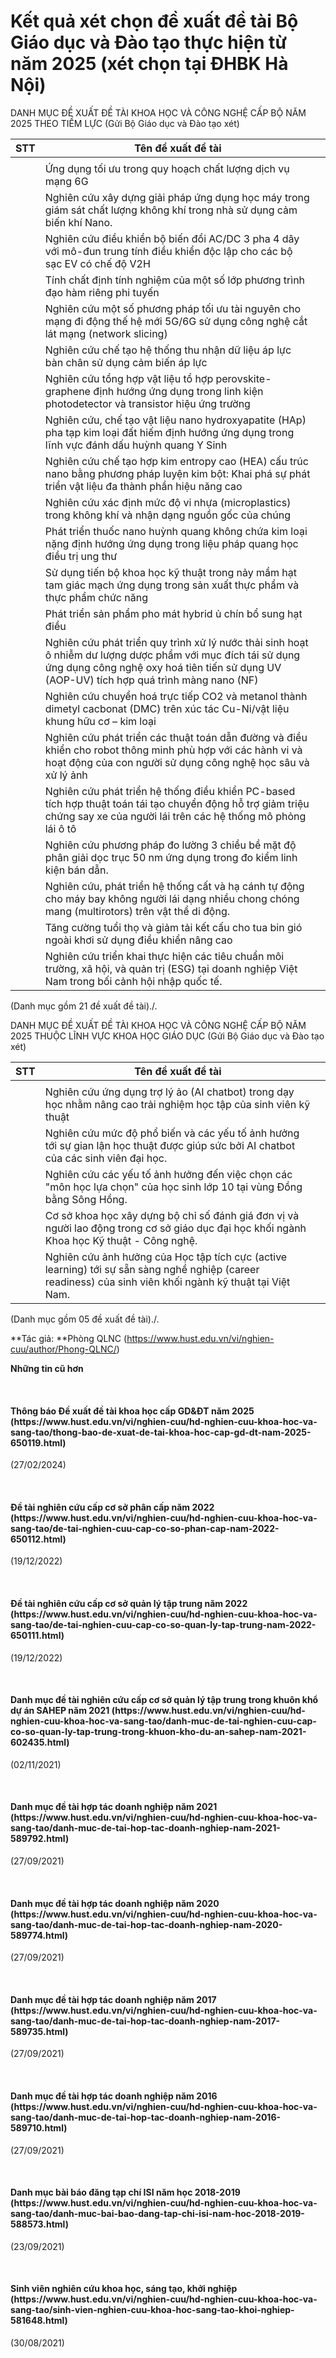# Kết quả xét chọn đề xuất đề tài Bộ Giáo dục và Đào tạo thực hiện từ năm 2025 (xét chọn tại ĐHBK Hà Nội)

DANH MỤC ĐỀ XUẤT ĐỀ TÀI KHOA HỌC VÀ CÔNG NGHỆ CẤP BỘ NĂM 2025 THEO TIỀM LỰC
(Gửi Bộ Giáo dục và Đào tạo xét)
 

| STT | Tên đề xuất đề tài |  |
|---|---|---|
|  |
|  | Ứng dụng tối ưu trong quy hoạch chất lượng dịch vụ mạng 6G |  |
|  | Nghiên cứu xây dựng giải pháp ứng dụng học máy trong giám sát chất lượng không khí trong nhà sử dụng cảm biến khí Nano. |  |
|  | Nghiên cứu điều khiển bộ biến đổi AC/DC 3 pha 4 dây với mô-đun trung tính điều khiển độc lập cho các bộ sạc EV có chế độ V2H |  |
|  | Tính chất định tính nghiệm của một số lớp phương trình đạo hàm riêng phi tuyến |  |
|  | Nghiên cứu một số phương pháp tối ưu tài nguyên cho mạng đi động thế hệ mới 5G/6G sử dụng công nghệ cắt lát mạng (network slicing) |  |
|  | Nghiên cứu chế tạo hệ thống thu nhận dữ liệu áp lực bàn chân sử dụng cảm biến áp lực |  |
|  | Nghiên cứu tổng hợp vật liệu tổ hợp perovskite-graphene định hướng ứng dụng trong linh kiện photodetector và transistor hiệu ứng trường |  |
|  | Nghiên cứu, chế tạo vật liệu nano hydroxyapatite (HAp) pha tạp kim loại đất hiếm định hướng ứng dụng trong lĩnh vực đánh dấu huỳnh quang Y Sinh |  |
|  | Nghiên cứu chế tạo hợp kim entropy cao (HEA) cấu trúc nano bằng phương pháp luyện kim bột: Khai phá sự phát triển vật liệu đa thành phần hiệu năng cao |  |
|  | Nghiên cứu xác định mức độ vi nhựa (microplastics) trong không khí và nhận dạng nguồn gốc của chúng |  |
|  | Phát triển thuốc nano huỳnh quang không chứa kim loại nặng định hướng ứng dụng trong liệu pháp quang học điều trị ung thư |  |
|  | Sử dụng tiến bộ khoa học kỹ thuật trong nảy mầm hạt tam giác mạch ứng dụng trong sản xuất thực phẩm và thực phẩm chức năng |  |
|  | Phát triển sản phẩm pho mát hybrid ủ chín bổ sung hạt điều |  |
|  | Nghiên cứu phát triển quy trình xử lý nước thải sinh hoạt ô nhiễm dư lượng dược phẩm với mục đích tái sử dụng ứng dụng công nghệ oxy hoá tiên tiến sử dụng UV (AOP-UV) tích hợp quá trình màng nano (NF) |  |
|  | Nghiên cứu chuyển hoá trực tiếp CO2 và metanol thành dimetyl cacbonat (DMC) trên xúc tác Cu-Ni/vật liệu khung hữu cơ – kim loại |  |
|  | Nghiên cứu phát triển các thuật toán dẫn đường và điều khiển cho robot thông minh phù hợp với các hành vi và hoạt động của con người sử dụng công nghệ học sâu và xử lý ảnh |  |
|  | Nghiên cứu phát triển hệ thống điều khiển PC-based tích hợp thuật toán tái tạo chuyển động hỗ trợ giảm triệu chứng say xe của người lái trên các hệ thống mô phỏng lái ô tô |  |
|  | Nghiên cứu phương pháp đo lường 3 chiều bề mặt độ phân giải dọc trục 50 nm ứng dụng trong đo kiểm linh kiện bán dẫn. |  |
|  | Nghiên cứu, phát triển hệ thống cất và hạ cánh tự động cho máy bay không người lái dạng nhiều chong chóng mang (multirotors) trên vật thể di động. |  |
|  | Tăng cường tuổi thọ và giảm tải kết cấu cho tua bin gió ngoài khơi sử dụng điều khiển nâng cao |  |
|  | Nghiên cứu triển khai thực hiện các tiêu chuẩn môi trường, xã hội, và quản trị (ESG) tại doanh nghiệp Việt Nam trong bối cảnh hội nhập quốc tế. |  |

(Danh mục gồm 21 đề xuất đề tài)./.

DANH MỤC ĐỀ XUẤT ĐỀ TÀI KHOA HỌC VÀ CÔNG NGHỆ CẤP BỘ NĂM 2025 THUỘC LĨNH VỰC KHOA HỌC GIÁO DỤC
(Gửi Bộ Giáo dục và Đào tạo xét)
 

| STT | Tên đề xuất đề tài |  |
|---|---|---|
|  |
|  | Nghiên cứu ứng dụng trợ lý ảo (AI chatbot) trong dạy học nhằm nâng cao trải nghiệm học tập của sinh viên kỹ thuật |  |
|  | Nghiên cứu mức độ phổ biến và các yếu tố ảnh hưởng tới sự gian lận học thuật được giúp sức bởi AI chatbot của các sinh viên đại học. |  |
|  | Nghiên cứu các yếu tố ảnh hưởng đến việc chọn các "môn học lựa chọn" của học sinh lớp 10 tại vùng Đồng bằng Sông Hồng. |  |
|  | Cơ sở khoa học xây dựng bộ chỉ số đánh giá đơn vị và người lao động trong cơ sở giáo dục đại học khối ngành Khoa học Kỹ thuật - Công nghệ. |  |
|  | Nghiên cứu ảnh hưởng của Học tập tích cực (active learning) tới sự sẵn sàng nghề nghiệp (career readiness) của sinh viên khối ngành kỹ thuật tại Việt Nam­­. |  |

(Danh mục gồm 05 đề xuất đề tài)./.

**Tác giả: **Phòng QLNC (https://www.hust.edu.vn/vi/nghien-cuu/author/Phong-QLNC/)

**Những tin cũ hơn**

 
<h4>Thông báo Đề xuất đề tài khoa học cấp GD&amp;ĐT năm 2025 (https://www.hust.edu.vn/vi/nghien-cuu/hd-nghien-cuu-khoa-hoc-va-sang-tao/thong-bao-de-xuat-de-tai-khoa-hoc-cap-gd-dt-nam-2025-650119.html)</h4>
(27/02/2024)

 
<h4>Đề tài nghiên cứu cấp cơ sở phân cấp năm 2022 (https://www.hust.edu.vn/vi/nghien-cuu/hd-nghien-cuu-khoa-hoc-va-sang-tao/de-tai-nghien-cuu-cap-co-so-phan-cap-nam-2022-650112.html)</h4>
(19/12/2022)

 
<h4>Đề tài nghiên cứu cấp cơ sở quản lý tập trung năm 2022 (https://www.hust.edu.vn/vi/nghien-cuu/hd-nghien-cuu-khoa-hoc-va-sang-tao/de-tai-nghien-cuu-cap-co-so-quan-ly-tap-trung-nam-2022-650111.html)</h4>
(19/12/2022)

 
<h4>Danh mục đề tài nghiên cứu cấp cơ sở quản lý tập trung trong khuôn khổ dự án SAHEP năm 2021 (https://www.hust.edu.vn/vi/nghien-cuu/hd-nghien-cuu-khoa-hoc-va-sang-tao/danh-muc-de-tai-nghien-cuu-cap-co-so-quan-ly-tap-trung-trong-khuon-kho-du-an-sahep-nam-2021-602435.html)</h4>
(02/11/2021)

 
<h4>Danh mục đề tài hợp tác doanh nghiệp năm 2021 (https://www.hust.edu.vn/vi/nghien-cuu/hd-nghien-cuu-khoa-hoc-va-sang-tao/danh-muc-de-tai-hop-tac-doanh-nghiep-nam-2021-589792.html)</h4>
(27/09/2021)

 
<h4>Danh mục đề tài hợp tác doanh nghiệp năm 2020 (https://www.hust.edu.vn/vi/nghien-cuu/hd-nghien-cuu-khoa-hoc-va-sang-tao/danh-muc-de-tai-hop-tac-doanh-nghiep-nam-2020-589774.html)</h4>
(27/09/2021)

 
<h4>Danh mục đề tài hợp tác doanh nghiệp năm 2017 (https://www.hust.edu.vn/vi/nghien-cuu/hd-nghien-cuu-khoa-hoc-va-sang-tao/danh-muc-de-tai-hop-tac-doanh-nghiep-nam-2017-589735.html)</h4>
(27/09/2021)

 
<h4>Danh mục đề tài hợp tác doanh nghiệp năm 2016 (https://www.hust.edu.vn/vi/nghien-cuu/hd-nghien-cuu-khoa-hoc-va-sang-tao/danh-muc-de-tai-hop-tac-doanh-nghiep-nam-2016-589710.html)</h4>
(27/09/2021)

 
<h4>Danh mục bài báo đăng tạp chí ISI năm học 2018-2019 (https://www.hust.edu.vn/vi/nghien-cuu/hd-nghien-cuu-khoa-hoc-va-sang-tao/danh-muc-bai-bao-dang-tap-chi-isi-nam-hoc-2018-2019-588573.html)</h4>
(23/09/2021)

 
<h4>Sinh viên nghiên cứu khoa học, sáng tạo, khởi nghiệp (https://www.hust.edu.vn/vi/nghien-cuu/hd-nghien-cuu-khoa-hoc-va-sang-tao/sinh-vien-nghien-cuu-khoa-hoc-sang-tao-khoi-nghiep-581648.html)</h4>
(30/08/2021)